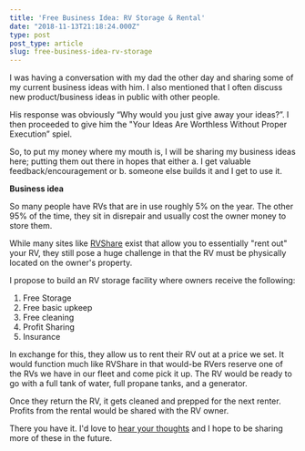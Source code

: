 ```yaml
---
title: 'Free Business Idea: RV Storage & Rental'
date: "2018-11-13T21:18:24.000Z"
type: post 
post_type: article
slug: free-business-idea-rv-storage
---
```

I was having a conversation with my dad the other day and sharing some of my current business ideas with him.  I also mentioned that I often discuss new product/business ideas in public with other people.

His response was obviously “Why would you just give away your ideas?”.  I then proceeded to give him the &quot;Your Ideas Are Worthless Without Proper Execution” spiel.  

So, to put my money where my mouth is, I will be sharing my business ideas here; putting them out there in hopes that either a. I get valuable feedback/encouragement or b. someone else builds it and I get to use it. 

**Business idea**

So many people have RVs that are in use roughly 5% on the year.  The other 95% of the time, they sit in disrepair and usually cost the owner money to store them.

While many sites like [RVShare](https://rvshare.com/) exist that allow you to essentially &quot;rent out&quot; your RV, they still pose a huge challenge in that the RV must be physically located on the owner&#39;s property.   

I propose to build an RV storage facility where owners receive the following:

1. Free Storage
2. Free basic upkeep
3. Free cleaning
4. Profit Sharing
5. Insurance

In exchange for this, they allow us to rent their RV out at a price we set.  It would function much like RVShare in that would-be RVers reserve one of the RVs we have in our fleet and come pick it up. The RV would be ready to go with a full tank of water, full propane tanks, and a generator.

Once they return the RV, it gets cleaned and prepped for the next renter. Profits from the rental would be shared with the RV owner.

There you have it. I&#39;d love to [hear your thoughts](http://twitter.com/brandontreb) and I hope to be sharing more of these in the future.

